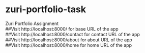 # zuri-portfolio-task
Zuri Portfolio Assignment <br>
##Visit http://localhost:8000/ for base URL of the app <br>
##Visit http://localhost:8000/contact for contact URL of the app <br>
##Visit http://localhost:8000/about for about URL of the app <br>
##Visit http://localhost:8000/home for home URL of the app <br>
